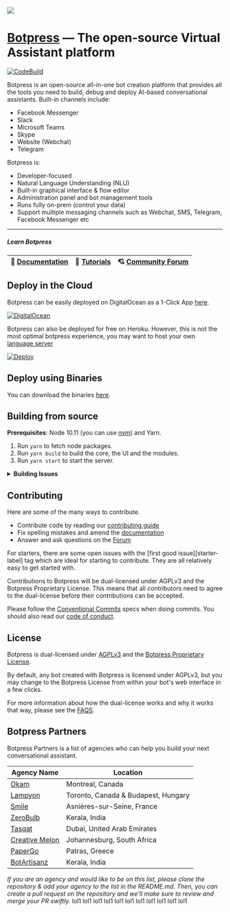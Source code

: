 <a href='https://botpress.com/?utm_source=github&utm_medium=organic&utm_campaign=botpress_repo&utm_term=readme'><img src='.github/assets/train_bar.gif'></a>

# [Botpress](https://botpress.com/?utm_source=github&utm_medium=organic&utm_campaign=botpress_repo&utm_term=readme) — The open-source Virtual Assistant platform

[![CodeBuild](https://codebuild.us-east-1.amazonaws.com/badges?uuid=eyJlbmNyeXB0ZWREYXRhIjoiNTZoU0wzRmRQd29iWTFqVjliUzlvN0gzUUtoN25QVHlHMUhWYkZCWHpPQ3ZKQzFOMFh6Wm5EcHkxQW5SUmJuTFpLSDJXdURDVzNtRjM5d1BaU2pNUHhJPSIsIml2UGFyYW1ldGVyU3BlYyI6Iitoa0RBM091SnlXNTJwK2MiLCJtYXRlcmlhbFNldFNlcmlhbCI6MX0%3D&branch=master)](https://console.aws.amazon.com/codesuite/codebuild/projects/botpress-ce-tests/history?region=us-east-1)

Botpress is an open-source all-in-one bot creation platform that provides all the tools you need to build, debug and deploy AI-based conversational assistants. Built-in channels include:

- Facebook Messenger
- Slack
- Microsoft Teams
- Skype
- Website (Webchat)
- Telegram

Botpress is:

- Developer-focused
- Natural Language Understanding (NLU)
- Built-in graphical interface & flow editor
- Administration panel and bot management tools
- Runs fully on-prem (control your data)
- Support multiple messaging channels such as Webchat, SMS, Telegram, Facebook Messenger etc

---

##### Learn Botpress

| 📖 [**Documentation**](https://botpress.com/docs) | 🍿 [**Tutorials**](https://www.youtube.com/c/botpress) | 💘 [**Community Forum**](https://forum.botpress.com) |
| ------------------------------------------------- | ------------------------------------------------------ | ---------------------------------------------------- |


## Deploy in the Cloud

Botpress can be easily deployed on DigitalOcean as a 1-Click App [here](https://marketplace.digitalocean.com/apps/botpress).

[![DigitalOcean](.github/do_button.svg)](https://marketplace.digitalocean.com/apps/botpress)

Botpress can also be deployed for free on Heroku. However, this is not the most optimal botpress experience, you may want to host your own [language server](https://botpress.com/docs/advanced/hosting#running-your-own-language-server)

[![Deploy](https://www.herokucdn.com/deploy/button.svg)](https://heroku.com/deploy)

## Deploy using Binaries

You can download the binaries [here](https://botpress.com/download?utm_source=github&utm_medium=organic&utm_campaign=botpress_repo&utm_term=readme).

## Building from source

**Prerequisites**: Node 10.11 (you can use [nvm](https://github.com/creationix/nvm)) and Yarn.

1. Run `yarn` to fetch node packages.
1. Run `yarn build` to build the core, the UI and the modules.
1. Run `yarn start` to start the server.

<details><summary><strong>Building Issues</strong></summary>
<p>

If you encounter errors when building modules (timeout, random errors, etc), try the following:

1. Go in each module folder and type `yarn && yarn build`

</p>
</details>

## Contributing

Here are some of the many ways to contribute.

- Contribute code by reading our [contributing guide](/.github/CONTRIBUTING.md)
- Fix spelling mistakes and amend the [documentation](/docs/guide/docs)
- Answer and ask questions on the [Forum](https://forum.botpress.com/)

For starters, there are some open issues with the [first good issue][starter-label] tag which are ideal for starting to contribute. They are all relatively easy to get started with.

Contributions to Botpress will be dual-licensed under AGPLv3 and the Botpress Proprietary License. This means that all contributors need to agree to the dual-license before their contributions can be accepted.

Please follow the [Conventional Commits](https://conventionalcommits.org/) specs when doing commits. You should also read our [code of conduct](/.github/CODE_OF_CONDUCT.md).

## License

Botpress is dual-licensed under [AGPLv3](/licenses/LICENSE_AGPL3) and the [Botpress Proprietary License](/licenses/LICENSE_BOTPRESS).

By default, any bot created with Botpress is licensed under AGPLv3, but you may change to the Botpress License from within your bot's web interface in a few clicks.

For more information about how the dual-license works and why it works that way, please see the <a href="https://botpress.com/faq">FAQS</a>.

## Botpress Partners

Botpress Partners is a list of agencies who can help you build your next conversational assistant.

| Agency Name                                   | Location                            |
| --------------------------------------------- | ----------------------------------- |
| [Okam](https://okam.ca/)                      | Montreal, Canada                    |
| [Lampyon](https://www.lampyon.com/)           | Toronto, Canada & Budapest, Hungary |
| [Smile](https://www.smile.eu)                 | Asnières-sur-Seine, France          |
| [ZeroBulb](https://www.zerobulb.com)          | Kerala, India                       |
| [Tasqat](https://www.tasqat.com)              | Dubai, United Arab Emirates         |
| [Creative Melon](https://creativemelon.co.za) | Johannesburg, South Africa          |
| [PaperGo](https://www.papergo.io)             | Patras, Greece                      |
| [BotArtisanz](http://botartisanz.com/)        | Kerala, India                       |

_If you are an agency and would like to be on this list, please clone the repository & add your agency to the list in the README.md. Then, you can create a pull request on the repository and we'll make sure to review and merge your PR swiftly._
lol1
lol1
lol1
lol1
lol1
lol1
lol1
lol1
lol1
lol1
lol1
